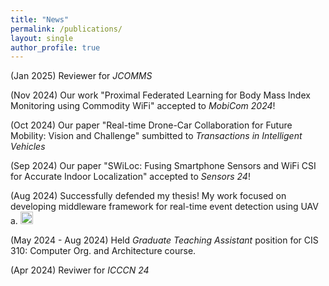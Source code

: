 ```yaml
---
title: "News"
permalink: /publications/
layout: single
author_profile: true
---
```


(Jan 2025) Reviewer for _JCOMMS_ 

(Nov 2024) Our work "Proximal Federated Learning for Body Mass Index Monitoring using Commodity WiFi" accepted to _MobiCom 2024_!

(Oct 2024) Our paper "Real-time Drone-Car Collaboration for Future Mobility: Vision and Challenge" sumbitted to _Transactions in Intelligent Vehicles_

(Sep 2024) Our paper "SWiLoc: Fusing Smartphone Sensors and WiFi CSI for Accurate Indoor Localization" accepted to _Sensors 24_!

(Aug 2024) Successfully defended my thesis! My work focused on developing middleware framework for real-time event detection using UAV a.
<a href="https://deepblue.lib.umich.edu/handle/2027.42/195589" target="_blank">
  <img src="kiran-collab.github.io/images/link_icon.png" alt="Reference 1" style="width: 20px; height: 20px;">
</a>

(May 2024 - Aug 2024) Held _Graduate Teaching Assistant_ position for CIS 310: Computer Org. and Architecture course.

(Apr 2024) Reviwer for _ICCCN 24_
